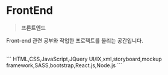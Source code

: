 FrontEnd
=============
> <b>프론트엔드</b> 

Front-end  관련 공부와 작업한 프로젝트를 올리는 공간입니다. 

</br>
```
HTML,CSS,JavaScript,JQuery
UI/IX,xml,storyboard,mockup framework,SASS,bootstrap,React.js,Node.js
```

